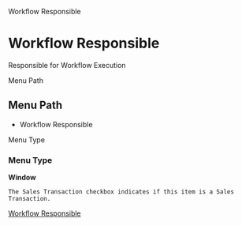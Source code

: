 
Workflow Responsible
# Workflow Responsible


Responsible for Workflow Execution

Menu Path
## Menu Path



- Workflow Responsible

Menu Type
### Menu Type

**Window**

```
The Sales Transaction checkbox indicates if this item is a Sales Transaction.
```

[Workflow Responsible](functional-guide/window/window-workflow-responsible.md)